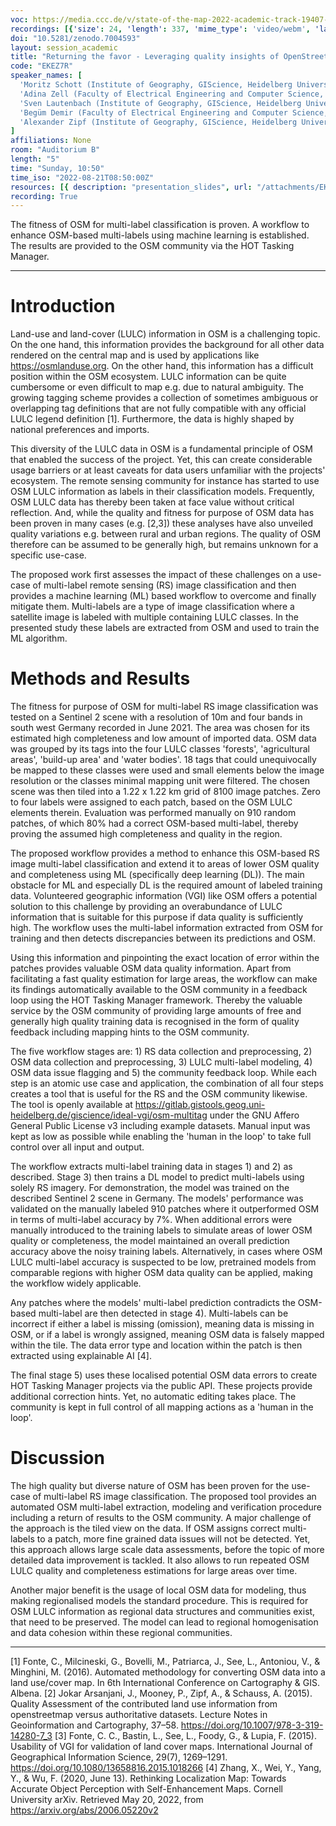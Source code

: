 ```yaml
---
voc: https://media.ccc.de/v/state-of-the-map-2022-academic-track-19407-returning-the-favor-leveraging-quality-insights-of-openstreetmap-based-land-use-land-cover-multi-label-modeling-to-the-community
recordings: [{'size': 24, 'length': 337, 'mime_type': 'video/webm', 'language': 'eng', 'filename': 'sotm2022-19407-eng-Returning_the_favor_-_Leveraging_quality_insights_of_OpenStreetMap-based_land-use_land-cover_multi-label_modeling_to_the_community_webm-hd.webm', 'state': 'new', 'folder': 'webm-hd', 'high_quality': True, 'width': 1920, 'height': 1080, 'updated_at': '2022-10-11T22:23:46.845+02:00', 'recording_url': 'https://cdn.media.ccc.de/events/sotm/2022/webm-hd/sotm2022-19407-eng-Returning_the_favor_-_Leveraging_quality_insights_of_OpenStreetMap-based_land-use_land-cover_multi-label_modeling_to_the_community_webm-hd.webm', 'url': 'https://api.media.ccc.de/public/recordings/63015', 'event_url': 'https://api.media.ccc.de/public/events/df213ca2-5675-5b51-b419-001ca869ec38', 'conference_url': 'https://api.media.ccc.de/public/conferences/sotm2022'}, {'size': 11, 'length': 337, 'mime_type': 'video/webm', 'language': 'eng', 'filename': 'sotm2022-19407-eng-Returning_the_favor_-_Leveraging_quality_insights_of_OpenStreetMap-based_land-use_land-cover_multi-label_modeling_to_the_community_webm-sd.webm', 'state': 'new', 'folder': 'webm-sd', 'high_quality': False, 'width': 720, 'height': 576, 'updated_at': '2022-10-11T22:18:03.237+02:00', 'recording_url': 'https://cdn.media.ccc.de/events/sotm/2022/webm-sd/sotm2022-19407-eng-Returning_the_favor_-_Leveraging_quality_insights_of_OpenStreetMap-based_land-use_land-cover_multi-label_modeling_to_the_community_webm-sd.webm', 'url': 'https://api.media.ccc.de/public/recordings/63012', 'event_url': 'https://api.media.ccc.de/public/events/df213ca2-5675-5b51-b419-001ca869ec38', 'conference_url': 'https://api.media.ccc.de/public/conferences/sotm2022'}, {'size': 7, 'length': 337, 'mime_type': 'video/mp4', 'language': 'eng', 'filename': 'sotm2022-19407-eng-Returning_the_favor_-_Leveraging_quality_insights_of_OpenStreetMap-based_land-use_land-cover_multi-label_modeling_to_the_community_sd.mp4', 'state': 'new', 'folder': 'h264-sd', 'high_quality': False, 'width': 720, 'height': 576, 'updated_at': '2022-10-11T22:15:02.853+02:00', 'recording_url': 'https://cdn.media.ccc.de/events/sotm/2022/h264-sd/sotm2022-19407-eng-Returning_the_favor_-_Leveraging_quality_insights_of_OpenStreetMap-based_land-use_land-cover_multi-label_modeling_to_the_community_sd.mp4', 'url': 'https://api.media.ccc.de/public/recordings/63010', 'event_url': 'https://api.media.ccc.de/public/events/df213ca2-5675-5b51-b419-001ca869ec38', 'conference_url': 'https://api.media.ccc.de/public/conferences/sotm2022'}, {'size': 5, 'length': 337, 'mime_type': 'audio/mpeg', 'language': 'eng', 'filename': 'sotm2022-19407-eng-Returning_the_favor_-_Leveraging_quality_insights_of_OpenStreetMap-based_land-use_land-cover_multi-label_modeling_to_the_community_mp3.mp3', 'state': 'new', 'folder': 'mp3', 'high_quality': False, 'width': 0, 'height': 0, 'updated_at': '2022-10-11T22:13:58.058+02:00', 'recording_url': 'https://cdn.media.ccc.de/events/sotm/2022/mp3/sotm2022-19407-eng-Returning_the_favor_-_Leveraging_quality_insights_of_OpenStreetMap-based_land-use_land-cover_multi-label_modeling_to_the_community_mp3.mp3', 'url': 'https://api.media.ccc.de/public/recordings/63009', 'event_url': 'https://api.media.ccc.de/public/events/df213ca2-5675-5b51-b419-001ca869ec38', 'conference_url': 'https://api.media.ccc.de/public/conferences/sotm2022'}, {'size': 15, 'length': 337, 'mime_type': 'video/mp4', 'language': 'eng', 'filename': 'sotm2022-19407-eng-Returning_the_favor_-_Leveraging_quality_insights_of_OpenStreetMap-based_land-use_land-cover_multi-label_modeling_to_the_community_hd.mp4', 'state': 'new', 'folder': 'h264-hd', 'high_quality': True, 'width': 1920, 'height': 1080, 'updated_at': '2022-10-11T22:12:27.594+02:00', 'recording_url': 'https://cdn.media.ccc.de/events/sotm/2022/h264-hd/sotm2022-19407-eng-Returning_the_favor_-_Leveraging_quality_insights_of_OpenStreetMap-based_land-use_land-cover_multi-label_modeling_to_the_community_hd.mp4', 'url': 'https://api.media.ccc.de/public/recordings/63007', 'event_url': 'https://api.media.ccc.de/public/events/df213ca2-5675-5b51-b419-001ca869ec38', 'conference_url': 'https://api.media.ccc.de/public/conferences/sotm2022'}]
doi: "10.5281/zenodo.7004593"
layout: session_academic
title: "Returning the favor - Leveraging quality insights of OpenStreetMap-based land-use/land-cover multi-label modeling to the community"
code: "EKEZ7R"
speaker_names: [
  'Moritz Schott (Institute of Geography, GIScience, Heidelberg University)',
  'Adina Zell (Faculty of Electrical Engineering and Computer Science, Remote Sensing Image Analysis Group, Technische Universität Berlin)',
  'Sven Lautenbach (Institute of Geography, GIScience, Heidelberg University)',
  'Begüm Demir (Faculty of Electrical Engineering and Computer Science, Remote Sensing Image Analysis Group, Technische Universität Berlin)',
  'Alexander Zipf (Institute of Geography, GIScience, Heidelberg University)'
]
affiliations: None
room: "Auditorium B"
length: "5"
time: "Sunday, 10:50"
time_iso: "2022-08-21T08:50:00Z"
resources: [{ description: "presentation_slides", url: "/attachments/EKEZ7R_2022_08_21_schott_ligh_Bl93pVn.pdf" }]
recording: True
---
```


The fitness of OSM for multi-label classification is proven. A workflow to enhance OSM-based multi-labels using machine learning is established. The results are provided to the OSM community via the HOT Tasking Manager.

<hr>

# Introduction

Land-use and land-cover (LULC) information in OSM is a challenging topic. On the one hand, this information provides the background for all other data rendered on the central map and is used by applications like https://osmlanduse.org. On the other hand, this information has a difficult position within the OSM ecosystem. LULC information can be quite cumbersome or even difficult to map e.g. due to natural ambiguity. The growing tagging scheme provides a collection of sometimes ambiguous or overlapping tag definitions that are not fully compatible with any official LULC legend definition [1]. Furthermore, the data is highly shaped by national preferences and imports.

This diversity of the LULC data in OSM is a fundamental principle of OSM that enabled the success of the project. Yet, this can create considerable usage barriers or at least caveats for data users unfamiliar with the projects' ecosystem. The remote sensing community for instance has started to use OSM LULC information as labels in their classification models. Frequently, OSM LULC data has thereby been taken at face value without critical reflection. And, while the quality and fitness for purpose of OSM data has been proven in many cases (e.g. [2,3]) these analyses have also unveiled quality variations e.g. between rural and urban regions. The quality of OSM therefore can be assumed to be generally high, but remains unknown for a specific use-case.

The proposed work first assesses the impact of these challenges on a use-case of multi-label remote sensing (RS) image classification and then provides a machine learning (ML) based workflow to overcome and finally mitigate them. Multi-labels are a type of image classification where a satellite image is labeled with multiple containing LULC classes. In the presented study these labels are extracted from OSM and used to train the ML algorithm.


# Methods and Results

The fitness for purpose of OSM for multi-label RS image classification was tested on a Sentinel 2 scene with a resolution of 10m and four bands in south west Germany recorded in June 2021. The area was chosen for its estimated high completeness and low amount of imported data. OSM data was grouped by its tags into the four LULC classes 'forests', 'agricultural areas', 'build-up area' and 'water bodies'. 18 tags that could unequivocally be mapped to these classes were used and small elements below the image resolution or the classes minimal mapping unit were filtered. The chosen scene was then tiled into a 1.22 x 1.22 km grid of 8100 image patches. Zero to four labels were assigned to each patch, based on the OSM LULC elements therein. Evaluation was performed manually on 910 random patches, of which 80% had a correct OSM-based multi-label, thereby proving the assumed high completeness and quality in the region.

The proposed workflow provides a method to enhance this OSM-based RS image multi-label classification and extend it to areas of lower OSM quality and completeness using ML (specifically deep learning (DL)). The main obstacle for ML and especially DL is the required amount of labeled training data. Volunteered geographic information (VGI) like OSM offers a potential solution to this challenge by providing an overabundance of LULC information that is suitable for this purpose if data quality is sufficiently high. The workflow uses the multi-label information extracted from OSM for training and then detects discrepancies between its predictions and OSM.

Using this information and pinpointing the exact location of error within the patches provides valuable OSM data quality information. Apart from facilitating a fast quality estimation for large areas, the workflow can make its findings automatically available to the OSM community in a feedback loop using the HOT Tasking Manager framework. Thereby the valuable service by the OSM community of providing large amounts of free and generally high quality training data is recognised in the form of quality feedback including mapping hints to the OSM community. 

The five workflow stages are: 1) RS data collection and preprocessing, 2) OSM data collection and preprocessing, 3) LULC multi-label modeling, 4) OSM data issue flagging and 5) the community feedback loop. While each step is an atomic use case and application, the combination of all four steps creates a tool that is useful for the RS and the OSM community likewise. The tool is openly available at https://gitlab.gistools.geog.uni-heidelberg.de/giscience/ideal-vgi/osm-multitag under the GNU Affero General Public License v3 including example datasets. Manual input was kept as low as possible while enabling the 'human in the loop' to take full control over all input and output.

The workflow extracts multi-label training data in stages 1) and 2) as described. Stage 3) then trains a DL model to predict multi-labels using solely RS imagery. For demonstration, the model was trained on the described Sentinel 2 scene in Germany. The models' performance was validated on the manually labeled 910 patches where it outperformed OSM in terms of multi-label accuracy by 7%. When additional errors were manually introduced to the training labels to simulate areas of lower OSM quality or completeness, the model maintained an overall prediction accuracy above the noisy training labels. Alternatively, in cases where OSM LULC multi-label accuracy is suspected to be low, pretrained models from comparable regions with higher OSM data quality can be applied, making the workflow widely applicable.

Any patches where the models' multi-label prediction contradicts the OSM-based multi-label are then detected in stage 4). Multi-labels can be incorrect if either a label is missing (omission), meaning data is missing in OSM, or if a label is wrongly assigned, meaning OSM data is falsely mapped within the tile. The data error type and location within the patch is then extracted using explainable AI [4].

The final stage 5) uses these localised potential OSM data errors to create HOT Tasking Manager projects via the public API. These projects provide additional correction hints. Yet, no automatic editing takes place. The community is kept in full control of all mapping actions as a 'human in the loop'.

# Discussion

The high quality but diverse nature of OSM has been proven for the use-case of multi-label RS image classification. The proposed tool provides an automated OSM multi-label extraction, modeling and verification procedure including a return of results to the OSM community. A major challenge of the approach is the tiled view on the data. If OSM assigns correct multi-labels to a patch, more fine grained data issues will not be detected. Yet, this approach allows large scale data assessments, before the topic of more detailed data improvement is tackled. It also allows to run repeated OSM LULC quality and completeness estimations for large areas over time.

Another major benefit is the usage of local OSM data for modeling, thus making regionalised models the standard procedure. This is required for OSM LULC information as regional data structures and communities exist, that need to be preserved. The model can lead to regional homogenisation and data cohesion within these regional communities.

<hr>

[1] Fonte, C., Milcineski, G., Bovelli, M., Patriarca, J., See, L., Antoniou, V., &amp; Minghini, M. (2016). Automated methodology for converting OSM data into a land use/cover map. In 6th International Conference on Cartography &amp; GIS. Albena. 
[2] Jokar Arsanjani, J., Mooney, P., Zipf, A., &amp; Schauss, A. (2015). Quality Assessment of the contributed land use information from openstreetmap versus authoritative datasets. Lecture Notes in Geoinformation and Cartography, 37–58. https://doi.org/10.1007/978-3-319-14280-7_3 
[3] Fonte, C. C., Bastin, L., See, L., Foody, G., &amp; Lupia, F. (2015). Usability of VGI for validation of land cover maps. International Journal of Geographical Information Science, 29(7), 1269–1291. https://doi.org/10.1080/13658816.2015.1018266 
[4] Zhang, X., Wei, Y., Yang, Y., &amp; Wu, F. (2020, June 13). Rethinking Localization Map: Towards Accurate Object Perception with Self-Enhancement Maps. Cornell University arXiv. Retrieved May 20, 2022, from https://arxiv.org/abs/2006.05220v2

